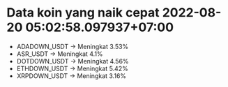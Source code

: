 # Data koin yang naik cepat 2022-08-20 05:02:58.097937+07:00

* ADADOWN_USDT -> Meningkat 3.53%
* ASR_USDT -> Meningkat 4.1%
* DOTDOWN_USDT -> Meningkat 4.56%
* ETHDOWN_USDT -> Meningkat 5.42%
* XRPDOWN_USDT -> Meningkat 3.16%
